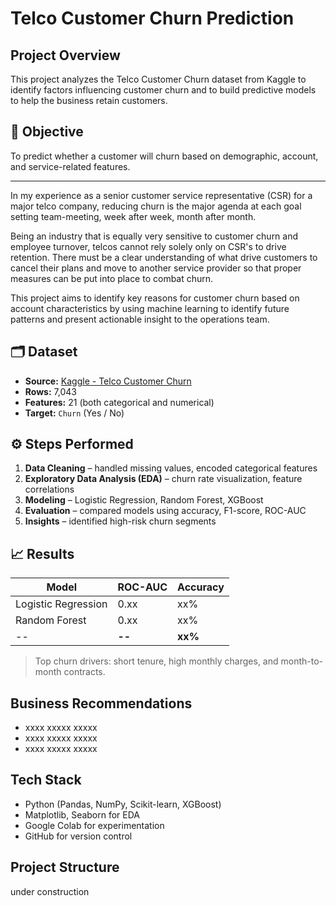 
# Telco Customer Churn Prediction 

## Project Overview
This project analyzes the Telco Customer Churn dataset from Kaggle to identify factors influencing customer churn and to build predictive models to help the business retain customers.

## 🎯 Objective
To predict whether a customer will churn based on demographic, account, and service-related features.

---

In my experience as a senior customer service representative (CSR) for a major telco company, reducing churn is the major agenda at each goal setting team-meeting, week after week, month after month. 


Being an industry that is equally very sensitive to customer churn and employee turnover, telcos cannot rely solely only on CSR's to drive retention. There must be a clear understanding of what drive customers to cancel their plans and move to another service provider so that proper measures can be put into place to combat churn. 


This project aims to identify key reasons for customer churn based on account characteristics by using machine learning to identify future patterns and present actionable insight to the operations team.



## 🗂️ Dataset
- **Source:** [Kaggle - Telco Customer Churn](https://www.kaggle.com/blastchar/telco-customer-churn)
- **Rows:** 7,043
- **Features:** 21 (both categorical and numerical)
- **Target:** `Churn` (Yes / No)

## ⚙️ Steps Performed
1. **Data Cleaning** – handled missing values, encoded categorical features  
2. **Exploratory Data Analysis (EDA)** – churn rate visualization, feature correlations  
3. **Modeling** – Logistic Regression, Random Forest, XGBoost  
4. **Evaluation** – compared models using accuracy, F1-score, ROC-AUC  
5. **Insights** – identified high-risk churn segments  

## 📈 Results
| Model | ROC-AUC | Accuracy |
|--------|----------|-----------|
| Logistic Regression | 0.xx | xx% |
| Random Forest | 0.xx | xx% |
| -- | **--** | **xx%** |

> Top churn drivers: short tenure, high monthly charges, and month-to-month contracts.

## Business Recommendations
- xxxx xxxxx xxxxx
- xxxx xxxxx xxxxx
- xxxx xxxxx xxxxx  

## Tech Stack
- Python (Pandas, NumPy, Scikit-learn, XGBoost)
- Matplotlib, Seaborn for EDA
- Google Colab for experimentation
- GitHub for version control

## Project Structure
under construction
